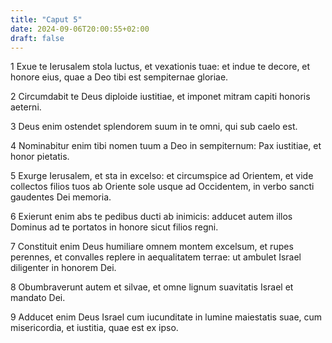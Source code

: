 ```yaml
---
title: "Caput 5"
date: 2024-09-06T20:00:55+02:00
draft: false
---
```



1 Exue te Ierusalem stola luctus, et vexationis tuae: et indue te decore, et honore eius, quae a Deo tibi est sempiternae gloriae.

2 Circumdabit te Deus diploide iustitiae, et imponet mitram capiti honoris aeterni.

3 Deus enim ostendet splendorem suum in te omni, qui sub caelo est.

4 Nominabitur enim tibi nomen tuum a Deo in sempiternum: Pax iustitiae, et honor pietatis.

5 Exurge Ierusalem, et sta in excelso: et circumspice ad Orientem, et vide collectos filios tuos ab Oriente sole usque ad Occidentem, in verbo sancti gaudentes Dei memoria.

6 Exierunt enim abs te pedibus ducti ab inimicis: adducet autem illos Dominus ad te portatos in honore sicut filios regni.

7 Constituit enim Deus humiliare omnem montem excelsum, et rupes perennes, et convalles replere in aequalitatem terrae: ut ambulet Israel diligenter in honorem Dei.

8 Obumbraverunt autem et silvae, et omne lignum suavitatis Israel et mandato Dei.

9 Adducet enim Deus Israel cum iucunditate in lumine maiestatis suae, cum misericordia, et iustitia, quae est ex ipso.

